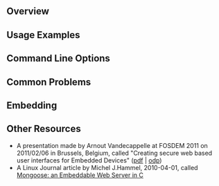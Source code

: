 Overview
--------

Usage Examples
--------------

Command Line Options
--------------------

Common Problems
---------------

Embedding
---------

Other Resources
---------------
- A presentation made by Arnout Vandecappelle at FOSDEM 2011 on 2011/02/06
  in Brussels, Belgium, called
  "Creating secure web based user interfaces for Embedded Devices"
  ([pdf](http://mind.be/content/110206_Web-ui.pdf) |
   [odp](http://mind.be/content/110206_Web-ui.odp))
- A Linux Journal article by Michel J.Hammel, 2010-04-01, called
  [Mongoose: an Embeddable Web Server in C](http://www.linuxjournal.com/article/10680)
